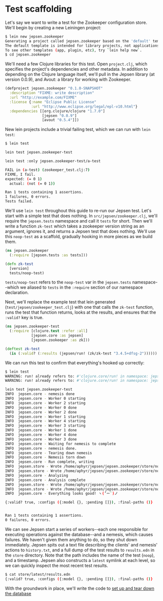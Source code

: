 # Test scaffolding

Let's say we want to write a test for the Zookeeper configuration store. We'll
begin by creating a new Leiningen project:

```bash
$ lein new jepsen.zookeeper
Generating a project called jepsen.zookeeper based on the 'default' template.
The default template is intended for library projects, not applications.
To see other templates (app, plugin, etc), try `lein help new`.
$ cd jepsen.zookeeper
```

We'll need a few Clojure libraries for this test. Open `project.clj`, which
specifies the project's dependencies and other metadata. In addition to
depending on the Clojure language itself, we'll pull in the Jepsen library (at
version 0.0.9), and Avout: a library for working with Zookeeper.

```clj
(defproject jepsen.zookeeper "0.1.0-SNAPSHOT"
  :description "FIXME: write description"
  :url "http://example.com/FIXME"
  :license {:name "Eclipse Public License"
            :url "http://www.eclipse.org/legal/epl-v10.html"}
  :dependencies [[org.clojure/clojure "1.7.0"]
                 [jepsen "0.0.9"]
                 [avout "0.5.4"]])
```

New lein projects include a trivial failing test, which we can run with `lein
test`:

```bash
$ lein test

lein test jepsen.zookeeper-test

lein test :only jepsen.zookeeper-test/a-test

FAIL in (a-test) (zookeeper_test.clj:7)
FIXME, I fail.
expected: (= 0 1)
  actual: (not (= 0 1))

Ran 1 tests containing 1 assertions.
1 failures, 0 errors.
Tests failed.
```

We'll use `lein test` throughout this guide to re-run our Jepsen test. Let's
start with a simple test that does nothing. In `src/jepsen/zookeeper.clj`,
we'll require the `jepsen.tests` namespace and call it `tests` for short. Then
we'll write a function `zk-test` which takes a zookeeper version string as an
argument, ignores it, and returns a Jepsen test that does nothing. We'll use
this `noop-test` as a scaffold, gradually hooking in more pieces as we build
them.

```clj
(ns jepsen.zookeeper
  (:require [jepsen.tests :as tests]))

(defn zk-test
  [version]
  tests/noop-test)
```

`tests/noop-test` refers to the `noop-test` var in the `jepsen.tests`
namespace--which we aliased to `tests` in the `:require` section of our
namespace declaration.

Next, we'll replace the example test that lein generated
(`test/jepsen/zookeeper_test.clj`) with one that calls the `zk-test` function,
runs the test that function returns, looks at the results, and ensures that the
`:valid?` key is true.

```clj
(ns jepsen.zookeeper-test
  (:require [clojure.test :refer :all]
            [jepsen.core :as jepsen]
            [jepsen.zookeeper :as zk]))

(deftest zk-test
  (is (:valid? (:results (jepsen/run! (zk/zk-test "3.4.5+dfsg-2"))))))
```

We can run this test to confirm that everything's hooked up correctly:

```bash
$ lein test
WARNING: run! already refers to: #'clojure.core/run! in namespace: jepsen.core, being replaced by: #'jepsen.core/run!
WARNING: run! already refers to: #'clojure.core/run! in namespace: jepsen.tests, being replaced by: #'jepsen.core/run!

lein test jepsen.zookeeper-test
INFO  jepsen.core - nemesis done
INFO  jepsen.core - Worker 0 starting
INFO  jepsen.core - Worker 2 starting
INFO  jepsen.core - Worker 0 done
INFO  jepsen.core - Worker 2 done
INFO  jepsen.core - Worker 1 starting
INFO  jepsen.core - Worker 4 starting
INFO  jepsen.core - Worker 3 starting
INFO  jepsen.core - Worker 1 done
INFO  jepsen.core - Worker 4 done
INFO  jepsen.core - Worker 3 done
INFO  jepsen.core - Waiting for nemesis to complete
INFO  jepsen.core - nemesis done.
INFO  jepsen.core - Tearing down nemesis
INFO  jepsen.core - Nemesis torn down
INFO  jepsen.core - Run complete, writing
INFO  jepsen.store - Wrote /home/aphyr/jepsen/jepsen.zookeeper/store/noop/20151231T155934.000-0800/history.txt
INFO  jepsen.store - Wrote /home/aphyr/jepsen/jepsen.zookeeper/store/noop/20151231T155934.000-0800/results.edn
INFO  jepsen.core - Analyzing
INFO  jepsen.core - Analysis complete
INFO  jepsen.store - Wrote /home/aphyr/jepsen/jepsen.zookeeper/store/noop/20151231T155934.000-0800/history.txt
INFO  jepsen.store - Wrote /home/aphyr/jepsen/jepsen.zookeeper/store/noop/20151231T155934.000-0800/results.edn
INFO  jepsen.core - Everything looks good! ヽ(‘ー`)ノ

{:valid? true, :configs ({:model {}, :pending []}), :final-paths ()}


Ran 1 tests containing 1 assertions.
0 failures, 0 errors.
```

We can see Jepsen start a series of workers--each one responsible for executing
operations against the database--and a nemesis, which causes failures. We
haven't given them anything to do, so they shut down immediately. Jepsen spits
out a text file describing the clients' and nemesis' actions to `history.txt`,
and a full dump of the test results to `results.edn` in the `store` directory. Note that the path includes the name of the test (`noop`), and a timestamp. Jepsen also constructs a `latest` symlink at each level, so we can quickly inspect the most recent test results.

```bash
$ cat store/latest/results.edn
{:valid? true, :configs ({:model {}, :pending []}), :final-paths ()}
```

With the groundwork in place, we'll write the code to [set up and tear down the database](db_zk.md)
